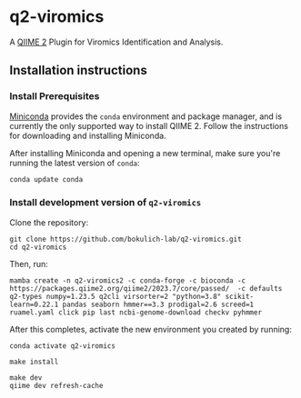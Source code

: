 # q2-viromics

A [QIIME 2](https://qiime2.org) Plugin for Viromics Identification and Analysis.

## Installation instructions

### Install Prerequisites

[Miniconda](https://conda.io/miniconda.html) provides the `conda` environment and package manager, and is currently the only supported way to install QIIME 2.
Follow the instructions for downloading and installing Miniconda.

After installing Miniconda and opening a new terminal, make sure you're running the latest version of `conda`:

```bash
conda update conda
```

###  Install development version of `q2-viromics`
Clone the repository:
```shell
git clone https://github.com/bokulich-lab/q2-viromics.git
cd q2-viromics
```

Then, run:

```shell
mamba create -n q2-viromics2 -c conda-forge -c bioconda -c https://packages.qiime2.org/qiime2/2023.7/core/passed/  -c defaults q2-types numpy=1.23.5 q2cli virsorter=2 "python=3.8" scikit-learn=0.22.1 pandas seaborn hmmer==3.3 prodigal=2.6 screed=1 ruamel.yaml click pip last ncbi-genome-download checkv pyhmmer
```

After this completes, activate the new environment you created by running:

```shell
conda activate q2-viromics
```

```shell
make install
```

```shell
make dev
qiime dev refresh-cache
```
